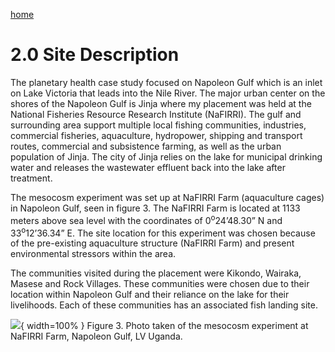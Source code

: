 ---
---

[home](home.html)

# 2.0 Site Description

The planetary health case study focused on Napoleon Gulf which is an inlet on Lake Victoria that leads into the Nile River. The major urban center on the shores of the Napoleon Gulf is Jinja where my placement was held at the National Fisheries Resource Research Institute (NaFIRRI). The gulf and surrounding area support multiple local fishing communities, industries, commercial fisheries, aquaculture, hydropower, shipping and transport routes, commercial and subsistence farming, as well as the urban population of Jinja. The city of Jinja relies on the lake for municipal drinking water and releases the wastewater effluent back into the lake after treatment.

The mesocosm experiment was set up at NaFIRRI Farm (aquaculture cages) in Napoleon Gulf, seen in figure 3. The NaFIRRI Farm is located at 1133 meters above sea level with the coordinates of 0<sup>o</sup>24’48.30” N and 33<sup>o</sup>12’36.34” E. The site location for this experiment was chosen because of the pre-existing aquaculture structure (NaFIRRI Farm) and present environmental stressors within the area.

The communities visited during the placement were Kikondo, Wairaka, Masese and Rock Villages. These communities were chosen due to their location within Napoleon Gulf and their reliance on the lake for their livelihoods. Each of these communities has an associated fish landing site.


![](figures/MWS_Fig3.png){ width=100% }
Figure 3. Photo taken of the mesocosm experiment at NaFIRRI Farm, Napoleon Gulf, LV Uganda.
